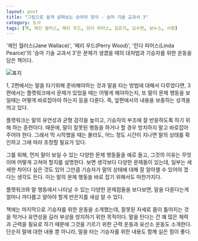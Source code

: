 ```yaml
---
layout: post
title: "그림으로 쉽게 살펴보는 승마의 정석 - 승마 기술 교과서 3"
category: 도서
tags: [책, 제인 월러스, 페리 우드, 린다 피어스, 김은지, 김수현, 보누스, 서평]
---
```


'제인 월러스(Jane Wallace)',
'페리 우드(Perry Wood)',
'린다 피어스(Linda Pearce)'의
'승마 기술 교과서 3'은
문제가 생겼을 때의 대처법과 기승자를 위한 운동을 담은 책이다.

![표지](https://lh3.googleusercontent.com/q5BMpe1-4RY9kPKAe26dA1Wr3fFxatXNlHr0coMnjUEyic7-N41jQSvW84MEyUREfTVYpwXIBh8w_A=s480)

1, 2편에서는 말을 타기위해 준비해야하는 것과
말을 타는 방법에 대해서 다루었다면,
3편에서는
플랫워크에서 문제가 있었을 때는 어떻게 해야하는지,
또 말이 문제 행동을 보일때는 어떻게 바로잡아야 하는지 등을 다룬다.
즉, 앞편에서의 내용을 보충하는 성격을 띄고 있다.

플랫워크는 말의 유연성과 균형 감각을 높이고,
기승자의 부조에 잘 반응하도록 하기 위해 하는 훈련이다.
때문에, 말이 잘못된 행동을 하거나 할 경우
방치하지 말고 바로잡아주어야 한다.
그래서 막 시작했을 때는 몰라도,
어느 정도 시간이 지나면 말의 상태를 확인하고
그에 따라 조정할 필요가 있다.

그를 위해, 먼저 말이 보일 수 있는 다양한 문제 행동들을 예로 들고,
그것의 이유는 무엇이며 어떻게 고쳐야 할지를 설명한다.
보면 생각보다 다양한 문제들이 있는데,
일부는 세세한 차이다 싶은 것도 있어
그만큼 기승자가 말의 상태에 대해 잘 알아챌 수 있어야 겠다는 생각도 든다.
이는 말의 문제 행동을 바로 잡기 위해서도 마찬가지다.

플랫워크와 말 행동에서 나타날 수 있는 다양한 문제점들을 보다보면,
말을 다룬다는게 얼마나 까다롭고 알아야 할게 만은지를 새삼 알 수 있다.

책에는 마지막으로 기승자를 위한 운동을 소개했는데,
잘못된 자세로 몸이 틀어지는 것을 막거나
유연성을 길러 부상을 방지하기 위한 목적이다.
말을 탄다는 건 꽤 많은 체력과 근력을 필요로 하기 때문에
그것을 기르기 위한 근력 운동과 유산소 운동도 소개한다.
단순히 말에 대한 내용 뿐 아니라,
말을 타는 기승자를 위한 내용도 함께 실은 점이 좋다.
